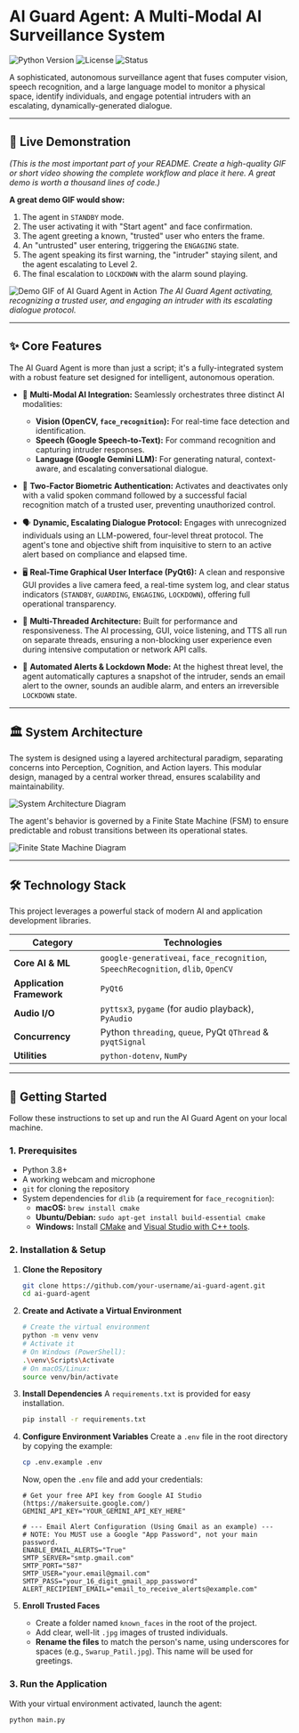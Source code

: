 # AI Guard Agent: A Multi-Modal AI Surveillance System

![Python Version](https://img.shields.io/badge/Python-3.8+-blue?style=for-the-badge&logo=python)
![License](https://img.shields.io/badge/License-MIT-green?style=for-the-badge)
![Status](https://img.shields.io/badge/Status-Complete-brightgreen?style=for-the-badge)

A sophisticated, autonomous surveillance agent that fuses computer vision, speech recognition, and a large language model to monitor a physical space, identify individuals, and engage potential intruders with an escalating, dynamically-generated dialogue.

---

## 🎥 Live Demonstration

*(This is the most important part of your README. Create a high-quality GIF or short video showing the complete workflow and place it here. A great demo is worth a thousand lines of code.)*

**A great demo GIF would show:**
1.  The agent in `STANDBY` mode.
2.  The user activating it with "Start agent" and face confirmation.
3.  The agent greeting a known, "trusted" user who enters the frame.
4.  An "untrusted" user entering, triggering the `ENGAGING` state.
5.  The agent speaking its first warning, the "intruder" staying silent, and the agent escalating to Level 2.
6.  The final escalation to `LOCKDOWN` with the alarm sound playing.

![Demo GIF of AI Guard Agent in Action](https://path-to-your-spectacular-demo.gif)
*The AI Guard Agent activating, recognizing a trusted user, and engaging an intruder with its escalating dialogue protocol.*

---

## ✨ Core Features

The AI Guard Agent is more than just a script; it's a fully-integrated system with a robust feature set designed for intelligent, autonomous operation.

-   🧠 **Multi-Modal AI Integration:** Seamlessly orchestrates three distinct AI modalities:
    -   **Vision (OpenCV, `face_recognition`):** For real-time face detection and identification.
    -   **Speech (Google Speech-to-Text):** For command recognition and capturing intruder responses.
    -   **Language (Google Gemini LLM):** For generating natural, context-aware, and escalating conversational dialogue.

-   🔐 **Two-Factor Biometric Authentication:** Activates and deactivates only with a valid spoken command followed by a successful facial recognition match of a trusted user, preventing unauthorized control.

-   🗣️ **Dynamic, Escalating Dialogue Protocol:** Engages with unrecognized individuals using an LLM-powered, four-level threat protocol. The agent's tone and objective shift from inquisitive to stern to an active alert based on compliance and elapsed time.

-   🖥️ **Real-Time Graphical User Interface (PyQt6):** A clean and responsive GUI provides a live camera feed, a real-time system log, and clear status indicators (`STANDBY`, `GUARDING`, `ENGAGING`, `LOCKDOWN`), offering full operational transparency.

-   🚀 **Multi-Threaded Architecture:** Built for performance and responsiveness. The AI processing, GUI, voice listening, and TTS all run on separate threads, ensuring a non-blocking user experience even during intensive computation or network API calls.

-   🔔 **Automated Alerts & Lockdown Mode:** At the highest threat level, the agent automatically captures a snapshot of the intruder, sends an email alert to the owner, sounds an audible alarm, and enters an irreversible `LOCKDOWN` state.

---

## 🏛️ System Architecture

The system is designed using a layered architectural paradigm, separating concerns into Perception, Cognition, and Action layers. This modular design, managed by a central worker thread, ensures scalability and maintainability.

![System Architecture Diagram](path/to/your/Architecture.png)

The agent's behavior is governed by a Finite State Machine (FSM) to ensure predictable and robust transitions between its operational states.

![Finite State Machine Diagram](path/to/your/FSM.png)

---

## 🛠️ Technology Stack

This project leverages a powerful stack of modern AI and application development libraries.

| Category                | Technologies                                                                                             |
| ----------------------- | -------------------------------------------------------------------------------------------------------- |
| **Core AI & ML**        | `google-generativeai`, `face_recognition`, `SpeechRecognition`, `dlib`, `OpenCV`                         |
| **Application Framework** | `PyQt6`                                                                                                  |
| **Audio I/O**           | `pyttsx3`, `pygame` (for audio playback), `PyAudio`                                                      |
| **Concurrency**         | Python `threading`, `queue`, PyQt `QThread` & `pyqtSignal`                                               |
| **Utilities**           | `python-dotenv`, `NumPy`                                                                                 |

---

## 🚀 Getting Started

Follow these instructions to set up and run the AI Guard Agent on your local machine.

### 1. Prerequisites

-   Python 3.8+
-   A working webcam and microphone
-   `git` for cloning the repository
-   System dependencies for `dlib` (a requirement for `face_recognition`):
    -   **macOS:** `brew install cmake`
    -   **Ubuntu/Debian:** `sudo apt-get install build-essential cmake`
    -   **Windows:** Install [CMake](https://cmake.org/download/) and [Visual Studio with C++ tools](https://visualstudio.microsoft.com/visual-cpp-build-tools/).

### 2. Installation & Setup

1.  **Clone the Repository**
    ```bash
    git clone https://github.com/your-username/ai-guard-agent.git
    cd ai-guard-agent
    ```

2.  **Create and Activate a Virtual Environment**
    ```bash
    # Create the virtual environment
    python -m venv venv
    # Activate it
    # On Windows (PowerShell):
    .\venv\Scripts\Activate
    # On macOS/Linux:
    source venv/bin/activate
    ```

3.  **Install Dependencies**
    A `requirements.txt` is provided for easy installation.
    ```bash
    pip install -r requirements.txt
    ```

4.  **Configure Environment Variables**
    Create a `.env` file in the root directory by copying the example:
    ```bash
    cp .env.example .env
    ```
    Now, open the `.env` file and add your credentials:
    ```dotenv
    # Get your free API key from Google AI Studio (https://makersuite.google.com/)
    GEMINI_API_KEY="YOUR_GEMINI_API_KEY_HERE"

    # --- Email Alert Configuration (Using Gmail as an example) ---
    # NOTE: You MUST use a Google "App Password", not your main password.
    ENABLE_EMAIL_ALERTS="True"
    SMTP_SERVER="smtp.gmail.com"
    SMTP_PORT="587"
    SMTP_USER="your.email@gmail.com"
    SMTP_PASS="your_16_digit_gmail_app_password"
    ALERT_RECIPIENT_EMAIL="email_to_receive_alerts@example.com"
    ```

5.  **Enroll Trusted Faces**
    -   Create a folder named `known_faces` in the root of the project.
    -   Add clear, well-lit `.jpg` images of trusted individuals.
    -   **Rename the files** to match the person's name, using underscores for spaces (e.g., `Swarup_Patil.jpg`). This name will be used for greetings.

### 3. Run the Application

With your virtual environment activated, launch the agent:
```bash
python main.py
